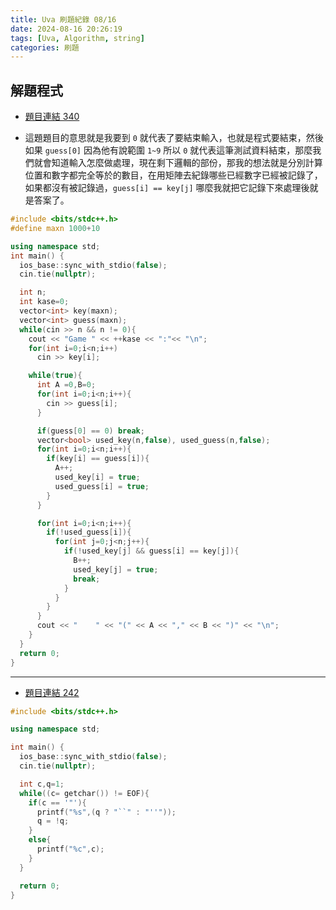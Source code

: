 ```yaml
---
title: Uva 刷題紀錄 08/16
date: 2024-08-16 20:26:19
tags: [Uva, Algorithm, string]
categories: 刷題
---
```


## 解題程式

* [題目連結 340](https://onlinejudge.org/index.php?option=com_onlinejudge&Itemid=8&page=show_problem&problem=276)

* 這題題目的意思就是我要到 `0` 就代表了要結束輸入，也就是程式要結束，然後如果 `guess[0]` 因為他有說範圍 `1~9` 所以 `0` 就代表這筆測試資料結束，那麼我們就會知道輸入怎麼做處理，現在剩下邏輯的部份，那我的想法就是分別計算 位置和數字都完全等於的數目，在用矩陣去紀錄哪些已經數字已經被記錄了，如果都沒有被記錄過，`guess[i] == key[j]` 哪麼我就把它記錄下來處理後就是答案了。

<!--more-->

```c++
#include <bits/stdc++.h>
#define maxn 1000+10

using namespace std;
int main() {
  ios_base::sync_with_stdio(false);
  cin.tie(nullptr);

  int n;
  int kase=0;
  vector<int> key(maxn);
  vector<int> guess(maxn);
  while(cin >> n && n != 0){
    cout << "Game " << ++kase << ":"<< "\n";
    for(int i=0;i<n;i++)
      cin >> key[i];

    while(true){
      int A =0,B=0;
      for(int i=0;i<n;i++){
        cin >> guess[i];
      }

      if(guess[0] == 0) break;
      vector<bool> used_key(n,false), used_guess(n,false);
      for(int i=0;i<n;i++){
        if(key[i] == guess[i]){
          A++;
          used_key[i] = true;
          used_guess[i] = true;
        }
      }

      for(int i=0;i<n;i++){
        if(!used_guess[i]){
          for(int j=0;j<n;j++){
            if(!used_key[j] && guess[i] == key[j]){
              B++;
              used_key[j] = true;
              break;
            }
          }
        }
      }
      cout << "    " << "(" << A << "," << B << ")" << "\n";
    }
  }
  return 0;
}
```

---

* [題目連結 242](https://onlinejudge.org/index.php?option=com_onlinejudge&Itemid=8&category=24&page=show_problem&problem=208)


```c++
#include <bits/stdc++.h>

using namespace std;

int main() {
  ios_base::sync_with_stdio(false);
  cin.tie(nullptr);

  int c,q=1;
  while((c= getchar()) != EOF){
    if(c == '"'){
      printf("%s",(q ? "``" : "''"));
      q = !q;
    }
    else{
      printf("%c",c);
    }
  }

  return 0;
}
```
